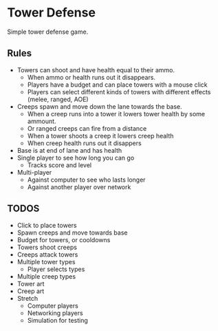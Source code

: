 # Tower Defense
Simple tower defense game.

## Rules
* Towers can shoot and have health equal to their ammo.
    * When ammo or health runs out it disappears.
    * Players have a budget and can place towers with a mouse click
    * Players can select different kinds of towers with different effects (melee, ranged, AOE)
* Creeps spawn and move down the lane towards the base.
    * When a creep runs into a tower it lowers tower health by some ammount.
    * Or ranged creeps can fire from a distance
    * When a tower shoots a creep it lowers creep health
    * When creep health runs out it disappers
* Base is at end of lane and has health
* Single player to see how long you can go
    * Tracks score and level 
* Multi-player
    * Against computer to see who lasts longer
    * Against another player over network

## TODOS
* Click to place towers
* Spawn creeps and move towards base
* Budget for towers, or cooldowns
* Towers shoot creeps
* Creeps attack towers
* Multiple tower types
    * Player selects types
* Multiple creep types
* Tower art
* Creep art
* Stretch
    * Computer players
    * Networking players
    * Simulation for testing
